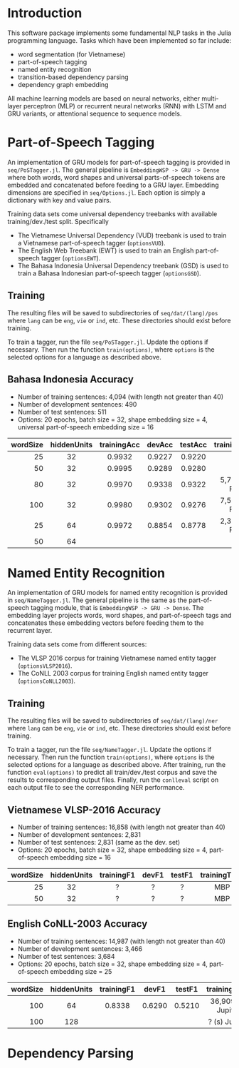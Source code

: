 # Introduction

This software package implements some fundamental NLP tasks in the Julia programming language. Tasks which have been implemented so far include:

- word segmentation (for Vietnamese)
- part-of-speech tagging
- named entity recognition
- transition-based dependency parsing
- dependency graph embedding

All machine learning models are based on neural networks, either multi-layer perceptron (MLP) or recurrent neural networks (RNN) with LSTM and GRU variants, or attentional sequence to sequence models. 

# Part-of-Speech Tagging

An implementation of GRU models for part-of-speech tagging is provided in `seq/PoSTagger.jl`. The general pipeline is `EmbeddingWSP -> GRU -> Dense` where both words, word shapes and universal parts-of-speech tokens are embedded and concatenated before feeding to a GRU layer. Embedding dimensions are specified in `seq/Options.jl`. Each option is simply a dictionary with key and value pairs.

Training data sets come universal dependency treebanks with available training/dev./test split. Specifically

- The Vietnamese Universal Dependency (VUD) treebank is used to train a Vietnamese part-of-speech tagger (`optionsVUD`). 
- The English Web Treebank (EWT) is used to train an English part-of-speech tagger (`optionsEWT`).
- The Bahasa Indonesia Universal Dependency treebank (GSD) is used to train a Bahasa Indonesian part-of-speech tagger (`optionsGSD`).

## Training

The resulting files will be saved to subdirectories of `seq/dat/(lang)/pos` where `lang` can be `eng`, `vie` or `ind`, etc. These directories should exist before training.

To train a tagger, run the file `seq/PoSTagger.jl`. Update the options if necessary. Then run the function `train(options)`, where `options` is the selected options for a language as described above. 

## Bahasa Indonesia Accuracy

- Number of training sentences: 4,094 (with length not greater than 40)
- Number of development sentences: 490
- Number of test sentences: 511
- Options: 20 epochs, batch size = 32, shape embedding size = 4, universal part-of-speech embedding size = 16

| wordSize |  hiddenUnits | trainingAcc | devAcc | testAcc | trainingTime
| ---:       | :---:   | :---:    | :---:    | :---:    | :---:    |
| 25 | 32 | 0.9932 | 0.9227 | 0.9220 |  |
| 50 | 32 | 0.9995 | 0.9289 | 0.9280 | |
| 80 | 32 | 0.9970 | 0.9338 | 0.9322 | 5,790 (s) FPT |
| 100 | 32 | 0.9980 | 0.9302 | 0.9276 | 7,563 (s) FPT |
| 25 | 64 | 0.9972 | 0.8854 | 0.8778 |  2,350 (s) FPT|
| 50 | 64 | 


# Named Entity Recognition

An implementation of GRU models for named entity recognition is provided in `seq/NameTagger.jl`. The general pipeline is the same as the part-of-speech tagging module, that is `EmbeddingWSP -> GRU -> Dense`. The embedding layer projects words, word shapes, and part-of-speech tags and concatenates these embedding vectors before feeding them to the recurrent layer.

Training data sets come from different sources:

- The VLSP 2016 corpus for training Vietnamese named entity tagger (`optionsVLSP2016`).
- The CoNLL 2003 corpus for training English named entity tagger (`optionsCoNLL2003`).

## Training

The resulting files will be saved to subdirectories of `seq/dat/(lang)/ner` where `lang` can be `eng`, `vie` or `ind`, etc. These directories should exist before training.

To train a tagger, run the file `seq/NameTagger.jl`. Update the options if necessary. Then run the function `train(options)`, where `options` is the selected options for a language as described above. After training, run the function `eval(options)` to predict all train/dev./test corpus and save the results to corresponding output files. Finally, run the `conlleval` script on each output file to see the corresponding NER performance.

## Vietnamese VLSP-2016 Accuracy

- Number of training sentences: 16,858 (with length not greater than 40)
- Number of development sentences: 2,831
- Number of test sentences: 2,831 (same as the dev. set)
- Options: 20 epochs, batch size = 32, shape embedding size = 4, part-of-speech embedding size = 16

| wordSize |  hiddenUnits | trainingF1 | devF1 | testF1 | trainingTime
| ---:       | :---:   | :---:    | :---:    | :---:    | :---:    |
| 25 | 32 | ? | ? | ? | MBP |
| 50 | 32 | ? | ? | ? | MBP |

## English CoNLL-2003 Accuracy

- Number of training sentences: 14,987 (with length not greater than 40)
- Number of development sentences: 3,466
- Number of test sentences: 3,684
- Options: 20 epochs, batch size = 32, shape embedding size = 4, part-of-speech embedding size = 25

| wordSize |  hiddenUnits | trainingF1 | devF1 | testF1 | trainingTime
| ---:       | :---:   | :---:    | :---:    | :---:    | :---:    | 
| 100 | 64 | 0.8338 | 0.6290 | 0.5210 | 36,909 (s) Jupiter | 
| 100 | 128 |  |  |  | ? (s) Jupiter | 

# Dependency Parsing

